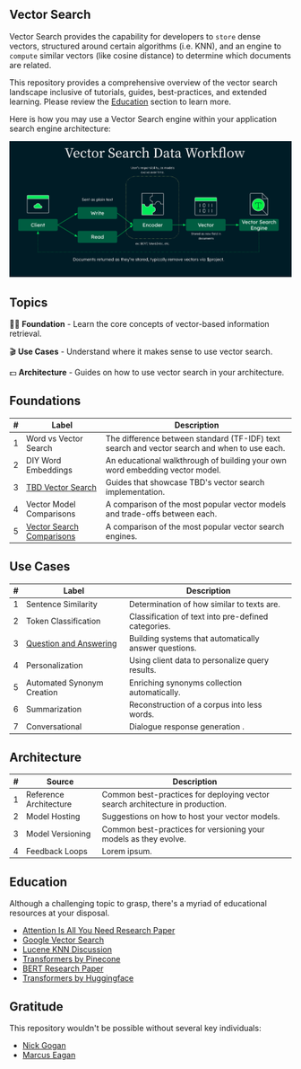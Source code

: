 ## Vector Search

Vector Search provides the capability for developers to `store` dense vectors, structured around certain algorithms (i.e. KNN), and an engine to `compute` similar vectors (like cosine distance) to determine which documents are related.

This repository provides a comprehensive overview of the vector search landscape inclusive of tutorials, guides, best-practices, and extended learning. Please review the [Education](https://github.com/esteininger/vector-search#education) section to learn more.

Here is how you may use a Vector Search engine within your application search engine architecture:

<center><img src="/assets/diagram.png"></center>

## Topics

🧑‍🏫 **Foundation** - Learn the core concepts of vector-based information retrieval.

🎬 **Use Cases** - Understand where it makes sense to use vector search.

💵 **Architecture** - Guides on how to use vector search in your architecture.

## Foundations

| #   | Label                                                               | Description                                                                                  |
| --- | ------------------------------------------------------------------- | -------------------------------------------------------------------------------------------- |
| 1   | Word vs Vector Search                                               | The difference between standard (TF-IDF) text search and vector search and when to use each. |
| 2   | DIY Word Embeddings                                                 | An educational walkthrough of building your own word embedding vector model.                 |
| 3   | [TBD Vector Search](/foundations/tbd-vector-search)                 | Guides that showcase TBD's vector search implementation.                                     |
| 4   | Vector Model Comparisons                                            | A comparison of the most popular vector models and trade-offs between each.                  |
| 5   | [Vector Search Comparisons](/foundations/vector-search-comparisons) | A comparison of the most popular vector search engines.                                      |

## Use Cases

| #   | Label                                                       | Description                                           |
| --- | ----------------------------------------------------------- | ----------------------------------------------------- |
| 1   | Sentence Similarity                                         | Determination of how similar to texts are.            |
| 2   | Token Classification                                        | Classification of text into pre-defined categories.   |
| 3   | [Question and Answering](/use-cases/question-and-answering) | Building systems that automatically answer questions. |
| 4   | Personalization                                             | Using client data to personalize query results.       |
| 5   | Automated Synonym Creation                                  | Enriching synonyms collection automatically.          |
| 6   | Summarization                                               | Reconstruction of a corpus into less words.           |
| 7   | Conversational                                              | Dialogue response generation .                        |

## Architecture

| #   | Source                 | Description                                                                   |
| --- | ---------------------- | ----------------------------------------------------------------------------- |
| 1   | Reference Architecture | Common best-practices for deploying vector search architecture in production. |
| 2   | Model Hosting          | Suggestions on how to host your vector models.                                |
| 3   | Model Versioning       | Common best-practices for versioning your models as they evolve.              |
| 4   | Feedback Loops         | Lorem ipsum.                                                                  |

## Education

Although a challenging topic to grasp, there's a myriad of educational resources at your disposal.

-   [Attention Is All You Need Research Paper](https://arxiv.org/pdf/1706.03762.pdf)
-   [Google Vector Search](https://cloud.google.com/blog/topics/developers-practitioners/find-anything-blazingly-fast-googles-vector-search-technology)
-   [Lucene KNN Discussion](https://issues.apache.org/jira/browse/LUCENE-9004)
-   [Transformers by Pinecone](https://www.pinecone.io/learn/transformers/)
-   [BERT Research Paper](https://arxiv.org/pdf/1810.04805.pdf)
-   [Transformers by Huggingface](https://aclanthology.org/2020.emnlp-demos.6.pdf)

## Gratitude

This repository wouldn't be possible without several key individuals:

-   [Nick Gogan](https://github.com/nickgogan)
-   [Marcus Eagan](https://github.com/MarcusSorealheis)
